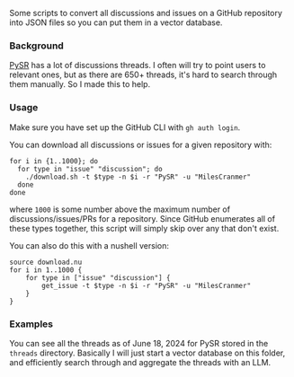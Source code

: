 Some scripts to convert all discussions and issues on a GitHub repository into JSON files so you can put them in a vector database.

### Background

[PySR](https://github.com/MilesCranmer/PySR) has a lot of discussions threads. I often will try to point users to relevant ones, but as there are 650+ threads, it's hard to search through them manually. So I made this to help.

### Usage

Make sure you have set up the GitHub CLI with `gh auth login`.

You can download all discussions or issues for a given repository with:

```shell
for i in {1..1000}; do
  for type in "issue" "discussion"; do
    ./download.sh -t $type -n $i -r "PySR" -u "MilesCranmer"
  done
done
```

where `1000` is some number above the maximum number of discussions/issues/PRs for a repository.
Since GitHub enumerates all of these types together, this script will simply skip over any that don't exist.


You can also do this with a nushell version:

```nushell
source download.nu
for i in 1..1000 {
    for type in ["issue" "discussion"] {
        get_issue -t $type -n $i -r "PySR" -u "MilesCranmer"
    }
}
```

### Examples

You can see all the threads as of June 18, 2024 for PySR stored in the `threads` directory. Basically I will just start a vector database on this folder, and efficiently search through and aggregate the threads with an LLM.
